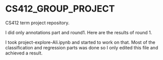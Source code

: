 # CS412_GROUP_PROJECT
CS412 term project repository.

I did only annotations part and round1. Here are the results of round 1.

I took project-explore-Ali.ipynb and started to work on that. Most of the classification and regression parts was done so I only edited this file and achieved a result. 

